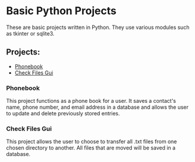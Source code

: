 # Basic Python Projects

These are basic projects written in Python. They use various modules such as tkinter or sqlite3.

## Projects:

- [Phonebook](#phonebook)
- [Check Files Gui](#check-files-gui)

### Phonebook

This project functions as a phone book for a user. It saves a contact's name, phone number, and email address in a database and allows the user to update and delete previously stored entries.

### Check Files Gui

This project allows the user to choose to transfer all .txt files from one chosen directory to another. All files that are moved will be saved in a database.
